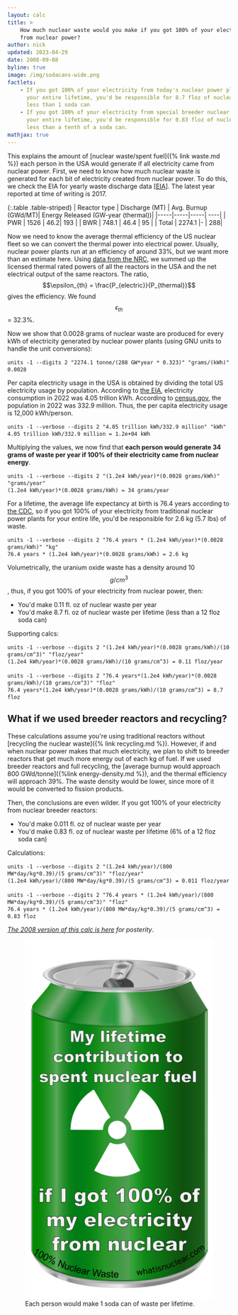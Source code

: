 ```yaml
---
layout: calc
title: >
    How much nuclear waste would you make if you got 100% of your electricity
    from nuclear power?
author: nick
updated: 2023-04-29
date: 2008-09-08
byline: true
image: /img/sodacans-wide.png
factlets: 
    - If you got 100% of your electricity from today's nuclear power plants for
      your entire lifetime, you'd be responsible for 8.7 floz of nuclear waste;
      less than 1 soda can
    - If you got 100% of your electricity from special breeder nuclear plants for
      your entire lifetime, you'd be responsible for 0.83 floz of nuclear waste;
      less than a tenth of a soda can.
mathjax: true
---
```



<div class="row">
<div class="col-lg-8" markdown="1">

This explains the amount of [nuclear waste/spent fuel]({% link waste.md %}) each person
in the USA would generate if all electricity came from nuclear power. First, we
need to know how much nuclear waste is generated for each bit of electricity
created from nuclear power. To do this, we check the EIA for yearly waste
discharge data [[EIA](https://www.eia.gov/nuclear/spent_fuel/ussnftab3.php)]. The latest year reported at time of writing is 2017.

{:.table .table-striped}
| Reactor type | Discharge (MT) | Avg. Burnup (GWd/MT)| Energy Released (GW-year (thermal))| 
|-----|-----|-----| ----|
| PWR | 1526  | 46.2| 193 | 
| BWR |  748.1 | 46.4 | 95 | 
| Total |  2274.1 |- | 288| 

Now we need to know the average thermal efficiency of the US nuclear fleet so we
can convert the thermal power into electrical power. Usually, nuclear power
plants run at an efficiency of around 33%, but we want more than an estimate
here. Using [data from the
NRC](https://www.nrc.gov/reading-rm/doc-collections/datasets/reactors-operating.xlsx),
we summed up the licensed thermal rated powers of all the reactors in the USA
and the net electrical output of the same reactors. The ratio,
$$\epsilon_{th} = \frac{P_{electric}}{P_{thermal}}$$ gives the efficiency. We
found $$\epsilon_{th}$$ = 32.3%.

Now we show that 0.0028 grams of nuclear waste are produced for every kWh
of electricity generated by nuclear power plants (using GNU units to handle the
unit conversions):

    units -1 --digits 2 "2274.1 tonne/(288 GW*year * 0.323)" "grams/(kWh)"
    0.0028

Per capita electricity usage in the USA is obtained by dividing the total US
electricity usage by population. According to [the
EIA](https://www.eia.gov/energyexplained/electricity/use-of-electricity.php),
electricity consumption in 2022 was 4.05 trillion kWh. According to
[census.gov](https://www.census.gov/popclock/), the population in 2022 was 332.9
million. Thus, the per capita electricity usage is 12,000 kWh/person.

    units -1 --verbose --digits 2 "4.05 trillion kWh/332.9 million" "kWh"
    4.05 trillion kWh/332.9 million = 1.2e+04 kWh

Multiplying the values, we now find that **each person would generate 34 grams of
waste per year if 100% of their electricity came from nuclear energy**.

    units -1 --verbose --digits 2 "(1.2e4 kWh/year)*(0.0028 grams/kWh)" "grams/year"
    (1.2e4 kWh/year)*(0.0028 grams/kWh) = 34 grams/year

For a lifetime, the average life expectancy at birth is 76.4 years according to
[the CDC](https://www.cdc.gov/nchs/fastats/life-expectancy.htm), so if you got
100% of your electricity from traditional nuclear power plants for your entire
life, you'd be responsible for 2.6 kg (5.7 lbs) of waste.

    units -1 --verbose --digits 2 "76.4 years * (1.2e4 kWh/year)*(0.0028 grams/kWh)" "kg"
	76.4 years * (1.2e4 kWh/year)*(0.0028 grams/kWh) = 2.6 kg

Volumetrically, the uranium oxide waste has a density around 10 $$g/cm^3$$, thus, if you got 100% of your electricity from nuclear power, then:

* You'd make 0.11 fl. oz of nuclear waste per year
* You'd make 8.7 fl. oz of nuclear waste per lifetime (less than a 12 floz soda can)

Supporting calcs: 

    units -1 --verbose --digits 2 "(1.2e4 kWh/year)*(0.0028 grams/kWh)/(10 grams/cm^3)" "floz/year"
	(1.2e4 kWh/year)*(0.0028 grams/kWh)/(10 grams/cm^3) = 0.11 floz/year

    units -1 --verbose --digits 2 "76.4 years*(1.2e4 kWh/year)*(0.0028 grams/kWh)/(10 grams/cm^3)" "floz"
	76.4 years*(1.2e4 kWh/year)*(0.0028 grams/kWh)/(10 grams/cm^3) = 8.7 floz

## What if we used breeder reactors and recycling?

These calculations assume you're using traditional reactors without [recycling
the nuclear waste]({% link recycling.md %}). However, if and when nuclear power
makes that much electricity, we plan to shift to breeder reactors that get much
more energy out of each kg of fuel. If we used breeder reactors and full recycling,
the [average burnup would approach 800 GWd/tonne]({%link energy-density.md %}), and
the thermal efficiency will approach 39%. The waste density would be lower, since
more of it would be converted to fission products.

Then, the conclusions are even wilder. If you got 100% of your electricity from
nuclear breeder reactors:

* You'd make 0.011 fl. oz of nuclear waste per year
* You'd make 0.83 fl. oz of nuclear waste per lifetime (6% of a 12 floz soda can)

Calculations:

    units -1 --verbose --digits 2 "(1.2e4 kWh/year)/(800 MW*day/kg*0.39)/(5 grams/cm^3)" "floz/year"
	(1.2e4 kWh/year)/(800 MW*day/kg*0.39)/(5 grams/cm^3) = 0.011 floz/year

    units -1 --verbose --digits 2 "76.4 years * (1.2e4 kWh/year)/(800 MW*day/kg*0.39)/(5 grams/cm^3)" "floz"
	76.4 years * (1.2e4 kWh/year)/(800 MW*day/kg*0.39)/(5 grams/cm^3) = 0.83 floz

*[The 2008 version of this calc is here](/assets/waste_per_person.pdf) for posterity*.

</div>
<div class="col-lg-4" markdown="1">
<figure>
<a href="/img/sodacans.png">
<img class="img-fluid w-100" src="/img/sodacans.png" 
{% imagesize /img/sodacans.png:props %}  
alt="A soda can of nuclear waste"/></a>
<figcaption markdown="1" class="figure-caption">Each person would make 1 soda can of waste per lifetime.
</figcaption>
</figure>
</div>
</div>